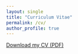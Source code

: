 ```yaml
---
layout: single
title: "Curriculum Vitae"
permalink: /cv/
author_profile: true
---
```

[Download my CV (PDF)](/assets/images/pdfs/Koen_Schenck_CV.pdf)

